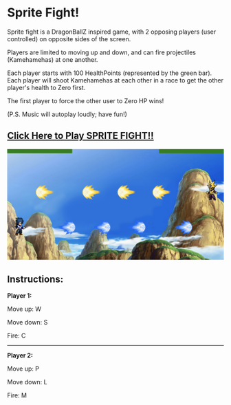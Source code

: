 # Sprite Fight!
Sprite fight is a DragonBallZ inspired game, with 2 opposing players (user controlled) on opposite sides of the screen.

Players are limited to moving up and down, and can fire projectiles (Kamehamehas) at one another.

Each player starts with 100 HealthPoints (represented by the green bar). Each player will shoot Kamehamehas at each other in a race to get the other player's health to Zero first.

The first player to force the other user to Zero HP wins!

(P.S. Music will autoplay loudly; have fun!)

## [Click Here to Play SPRITE FIGHT!!](https://phillio.github.io/sprite-fight/)

![Sprite Fight Screenshot](https://raw.githubusercontent.com/phillio/sprite-fight/master/pics/Sprite%20Fight%20Screen%20Shot.png)

## Instructions:

**Player 1:**

Move up: W

Move down: S

Fire: C

--------------

**Player 2:**

Move up: P

Move down: L

Fire: M
